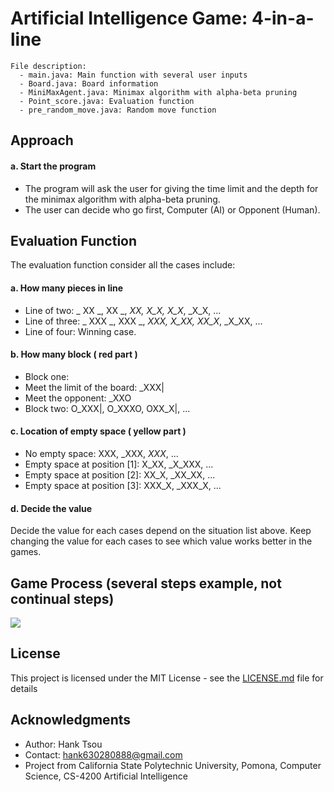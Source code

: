 # Artificial Intelligence Game: 4-in-a-line

```
File description:
  - main.java: Main function with several user inputs
  - Board.java: Board information
  - MiniMaxAgent.java: Minimax algorithm with alpha-beta pruning
  - Point_score.java: Evaluation function
  - pre_random_move.java: Random move function
```

## Approach

#### a. Start the program
- The program will ask the user for giving the time limit and the depth for the minimax algorithm with alpha-beta pruning.
- The user can decide who go first, Computer (AI) or Opponent (Human).

## Evaluation Function
The evaluation function consider all the cases include:

#### a. How many pieces in line
- Line of two: _ XX _, XX _, _XX, _X_X_, X_X_, _X_X, ...
- Line of three: _ XXX _, XXX _, _XXX, _X_XX_, XX_X_, _X_XX, ...
- Line of four: Winning case.

#### b. How many block ( red part )
- Block one:
- Meet the limit of the board: _XXX|
- Meet the opponent: _XXO
- Block two: O_XXX|, O_XXXO, OXX_X|, ...

#### c. Location of empty space ( yellow part )
- No empty space: XXX, _XXX, _XXX_, ...
- Empty space at position [1]: X_XX, _X_XXX, ...
- Empty space at position [2]: XX_X, _XX_XX, ...
- Empty space at position [3]: XXX_X, _XXX_X, ...

#### d. Decide the value
Decide the value for each cases depend on the situation list above. Keep changing the value for each cases to see which value works better in the games.


## Game Process (several steps example, not continual steps)






![](README_IMG/8puzzel.png)

## License

This project is licensed under the MIT License - see the [LICENSE.md](LICENSE.md) file for details

## Acknowledgments

* Author: Hank Tsou
* Contact: hank630280888@gmail.com
* Project from California State Polytechnic University, Pomona, Computer Science, CS-4200 Artificial Intelligence
